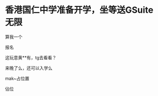 # 香港国仁中学准备开学，坐等送GSuite无限


算我一个

报名<img src="static/image/smiley/default/lol.gif" smilieid="12" border="0" alt="" />

这玩意黄**有，tg去看看？

来晚了么，还可以入学么<img id="aimg_gI96I" onclick="zoom(this, this.src, 0, 0, 0)" class="zoom" src="https://cdn.jsdelivr.net/gh/hishis/forum-master/public/images/patch.gif" onmouseover="img_onmouseoverfunc(this)" onload="thumbImg(this)" border="0" alt="" />

mak~占位置

佔位
